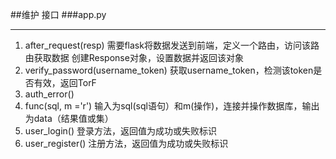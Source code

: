 ##维护   接口
###app.py
***
1. after_request(resp) 
需要flask将数据发送到前端，定义一个路由，访问该路由获取数据
创建Response对象，设置数据并返回该对象
2. verify_password(username_token)
获取username_token，检测该token是否有效，返回TorF
3. auth_error()
4. func(sql, m ='r')
输入为sql(sql语句）和m(操作)，连接并操作数据库，输出为data（结果值或集）
5. user_login()
登录方法，返回值为成功或失败标识
6. user_register()
注册方法，返回值为成功或失败标识
